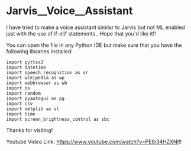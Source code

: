 # Jarvis__Voice__Assistant
I have tried to make a voice assistant similar to Jarvis but not ML enabled just with the use of if-elif statements.. Hope that you'd like it!!

You can open the file in any Python IDE but make sure that you have the following libraries installed:
```
import pyttsx3
import datetime
import speech_recognition as sr
import wikipedia as wp
import webbrowser as wb
import os
import random
import pyautogui as pg
import csv
import smtplib as sl
import time
import screen_brightness_control as sbc
```
Thanks for visiting!

Youtube Video Link: https://www.youtube.com/watch?v=PE8i34HZXNI!!
